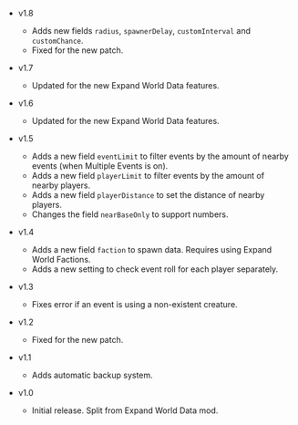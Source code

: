 - v1.8
  - Adds new fields `radius`, `spawnerDelay`, `customInterval` and `customChance`.
  - Fixed for the new patch.

- v1.7
  - Updated for the new Expand World Data features.

- v1.6
  - Updated for the new Expand World Data features.

- v1.5
  - Adds a new field `eventLimit` to filter events by the amount of nearby events (when Multiple Events is on).
  - Adds a new field `playerLimit` to filter events by the amount of nearby players.
  - Adds a new field `playerDistance` to set the distance of nearby players.
  - Changes the field `nearBaseOnly` to support numbers.

- v1.4
  - Adds a new field `faction` to spawn data. Requires using Expand World Factions.
  - Adds a new setting to check event roll for each player separately.

- v1.3
  - Fixes error if an event is using a non-existent creature.

- v1.2
  - Fixed for the new patch.

- v1.1
  - Adds automatic backup system.

- v1.0
  - Initial release. Split from Expand World Data mod.
